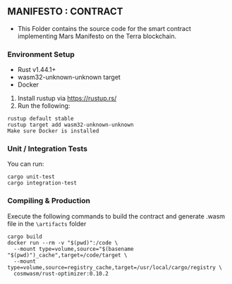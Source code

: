 ## MANIFESTO : CONTRACT

- This Folder contains the source code for the smart contract implementing Mars Manifesto on the Terra blockchain.


### Environment Setup
- Rust v1.44.1+
- wasm32-unknown-unknown target
- Docker

1. Install rustup via https://rustup.rs/
2. Run the following:

```
rustup default stable
rustup target add wasm32-unknown-unknown
Make sure Docker is installed
```

### Unit / Integration Tests
You can run:
```
cargo unit-test
cargo integration-test
```


### Compiling & Production
Execute the following commands to build the contract and generate .wasm file in the `\artifacts` folder
```
cargo build
docker run --rm -v "$(pwd)":/code \
  --mount type=volume,source="$(basename "$(pwd)")_cache",target=/code/target \
  --mount type=volume,source=registry_cache,target=/usr/local/cargo/registry \
  cosmwasm/rust-optimizer:0.10.2
```